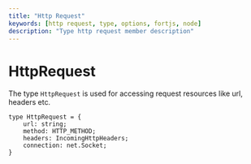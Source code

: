 ```yaml
---
title: "Http Request"
keywords: [http request, type, options, fortjs, node]
description: "Type http request member description"
---
```


# HttpRequest

The type `HttpRequest` is used for accessing request resources like url, headers etc.

```
type HttpRequest = {
    url: string;
    method: HTTP_METHOD;
    headers: IncomingHttpHeaders;
    connection: net.Socket;
}
```